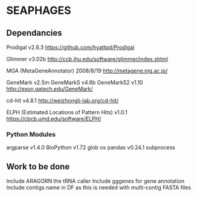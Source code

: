 # SEAPHAGES

## Dependancies
Prodigal v2.6.3
https://github.com/hyattpd/Prodigal


Glimmer v3.02b
http://ccb.jhu.edu/software/glimmer/index.shtml


MGA (MetaGeneAnnotator) 2008/8/19
http://metagene.nig.ac.jp/


GeneMark v2.5m
GeneMarkS v4.6b
GeneMarkS2 v1.10
http://exon.gatech.edu/GeneMark/


cd-hit v4.8.1
http://weizhongli-lab.org/cd-hit/


ELPH (Estimated Locations of Pattern Hits) v1.0.1
https://cbcb.umd.edu/software/ELPH/

### Python Modules
argparse v1.4.0
BioPython v1.72
glob
os
pandas v0.24.1
subprocess


## Work to be done
Include ARAGORN the tRNA caller
Include gggenes for gene annotation
Include contigs name in DF as this is needed with multi-contig FASTA files
